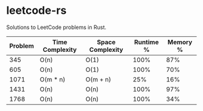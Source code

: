 # leetcode-rs
Solutions to LeetCode problems in Rust.

| Problem | Time Complexity | Space Complexity | Runtime % | Memory % |
|-----|-----|-----|-----|-----|
| 345 | O(n) | O(1) | 100%  | 87% |
| 605 | O(n) | O(1) | 100%  | 70% |
| 1071 | O(m * n) | O(m + n) | 25%  | 16% |
| 1431 | O(n)     | O(n)     | 100% | 97% |
| 1768 | O(n)     | O(n)     | 100% | 34% |
